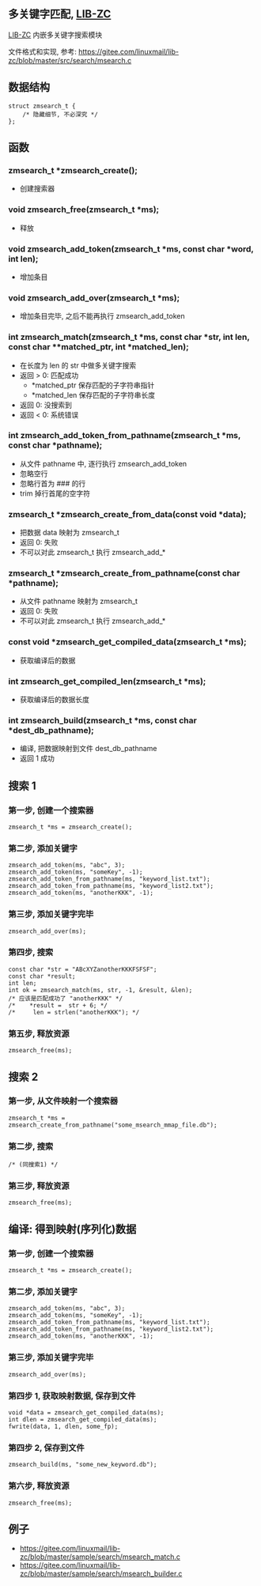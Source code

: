 <A name="readme_md" id="readme_md"></A>

## 多关键字匹配, [LIB-ZC](https://gitee.com/linuxmail/lib-zc#readme_md)

[LIB-ZC](https://gitee.com/linuxmail/lib-zc#readme_md) 内嵌多关键字搜索模块

文件格式和实现, 参考:  https://gitee.com/linuxmail/lib-zc/blob/master/src/search/msearch.c

## 数据结构

```
struct zmsearch_t {
    /* 隐藏细节, 不必深究 */
};
```

## 函数

### zmsearch_t *zmsearch_create();

* 创建搜索器

### void zmsearch_free(zmsearch_t *ms);

* 释放

### void zmsearch_add_token(zmsearch_t *ms, const char *word, int len);

* 增加条目

### void zmsearch_add_over(zmsearch_t *ms);

* 增加条目完毕, 之后不能再执行 zmsearch_add_token

### int zmsearch_match(zmsearch_t *ms, const char *str, int len, const char **matched_ptr, int *matched_len);

* 在长度为 len 的 str 中做多关键字搜索
* 返回 &gt; 0: 匹配成功
    * *matched_ptr 保存匹配的子字符串指针
    * *matched_len 保存匹配的子字符串长度
* 返回 0: 没搜索到
* 返回 &lt; 0: 系统错误

### int zmsearch_add_token_from_pathname(zmsearch_t *ms, const char *pathname);

* 从文件 pathname 中, 逐行执行 zmsearch_add_token
* 忽略空行
* 忽略行首为 ### 的行
* trim 掉行首尾的空字符

### zmsearch_t *zmsearch_create_from_data(const void *data);

* 把数据 data 映射为 zmsearch_t
* 返回 0: 失败
* 不可以对此 zmsearch_t 执行 zmsearch_add_*

### zmsearch_t *zmsearch_create_from_pathname(const char *pathname);

* 从文件 pathname 映射为 zmsearch_t
* 返回 0: 失败
* 不可以对此 zmsearch_t 执行 zmsearch_add_*

### const void *zmsearch_get_compiled_data(zmsearch_t *ms);

* 获取编译后的数据

### int zmsearch_get_compiled_len(zmsearch_t *ms);

* 获取编译后的数据长度

### int zmsearch_build(zmsearch_t *ms, const char *dest_db_pathname);

* 编译, 把数据映射到文件 dest_db_pathname
* 返回 1 成功

## 搜索 1

### 第一步, 创建一个搜索器

```
zmsearch_t *ms = zmsearch_create();
```

### 第二步, 添加关键字

```
zmsearch_add_token(ms, "abc", 3);
zmsearch_add_token(ms, "someKey", -1);
zmsearch_add_token_from_pathname(ms, "keyword_list.txt");
zmsearch_add_token_from_pathname(ms, "keyword_list2.txt");
zmsearch_add_token(ms, "anotherKKK", -1);
```

### 第三步, 添加关键字完毕

```
zmsearch_add_over(ms);
```

### 第四步, 搜索

```
const char *str = "ABcXYZanotherKKKFSFSF";
const char *result;
int len;
int ok = zmsearch_match(ms, str, -1, &result, &len);
/* 应该是匹配成功了 "anotherKKK" */
/*    *result =  str + 6; */
/*     len = strlen("anotherKKK"); */
```

### 第五步, 释放资源

```
zmsearch_free(ms);
```

## 搜索 2

### 第一步, 从文件映射一个搜索器

```
zmsearch_t *ms = zmsearch_create_from_pathname("some_msearch_mmap_file.db");
```

### 第二步, 搜索

```
/* (同搜索1) */

```

### 第三步, 释放资源

```
zmsearch_free(ms);
```

## 编译: 得到映射(序列化)数据

### 第一步, 创建一个搜索器

```
zmsearch_t *ms = zmsearch_create();
```

### 第二步, 添加关键字

```
zmsearch_add_token(ms, "abc", 3);
zmsearch_add_token(ms, "someKey", -1);
zmsearch_add_token_from_pathname(ms, "keyword_list.txt");
zmsearch_add_token_from_pathname(ms, "keyword_list2.txt");
zmsearch_add_token(ms, "anotherKKK", -1);
```

### 第三步, 添加关键字完毕

```zmsearch_add_over(ms);```

### 第四步 1, 获取映射数据, 保存到文件

```
void *data = zmsearch_get_compiled_data(ms);
int dlen = zmsearch_get_compiled_data(ms);
fwrite(data, 1, dlen, some_fp);
```

### 第四步 2, 保存到文件

```
zmsearch_build(ms, "some_new_keyword.db");
```

### 第六步, 释放资源
```
zmsearch_free(ms);
```

## 例子

* https://gitee.com/linuxmail/lib-zc/blob/master/sample/search/msearch_match.c
* https://gitee.com/linuxmail/lib-zc/blob/master/sample/search/msearch_builder.c

